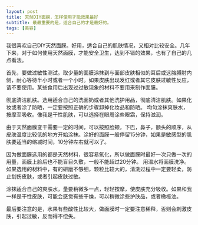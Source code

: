```yaml
---
layout: post
title: 天然DIY面膜，怎样使用才能效果最好
subtitle: 最最重要的是，适合自己的才是最好的。
tags: [美容]
---
```


我很喜欢自己DIY天然面膜。好用，适合自己的肌肤情况，又相对比较安全。几年下来，对于如何使用天然面膜，才能安全卫生，达到不错的效果，也有了自己的几点看法。

首先，要做过敏性测试。取少量的面膜涂抹到与面部皮肤相似的耳后或这胳膊肘内侧，耐心等待半小时或者一个小时。如果皮肤出现发红或者其它皮肤过敏性反应，请不要使用。某些食用后出现过过敏现象的材料不要用来制作面膜。

彻底清洁肌肤。选用适合自己的洗面奶或者其他洗护用品，彻底清洁肌肤。如果化妆或者涂了防晒，一定要按照正确的步骤卸掉化妆品和防晒。 均匀涂抹爽肤水，按摩至吸收。像我是干性肌肤，可以选择在眼周涂些眼霜，保持滋润。

由于天然面膜变干需要一定的时间，可以按照脸颊，下巴，鼻子，额头的顺序，从皮肤温度比较低的地方开始涂抹。涂好的面膜一般停留15分钟，如果是敏感型的肌肤要适当的缩减时间，10分钟左右就可以了。

因为做面膜选用的都是天然材料，很容易氧化，所以做面膜时最好一次只做一次的用量，面膜上脸后也不能盲目久敷，一般不能超过20分钟。 用温水将面膜洗净。如果选用的材料中，有的研磨不够细，颗粒比较大的，清洗过程中一定要轻柔，防止划伤皮肤，或者引起皮肤过敏。

涂抹适合自己的爽肤水，量要稍微多一点，轻轻按摩，使皮肤充分吸收。如果和我一样是干性皮肤，可能会感觉有些干燥，可以稍微涂些护肤品，或者橄榄油。

最后要注意的是，水果有些酸性比较大，做面膜时一定要注意稀释，否则会刺激皮肤，引起过敏，反而得不偿失。
